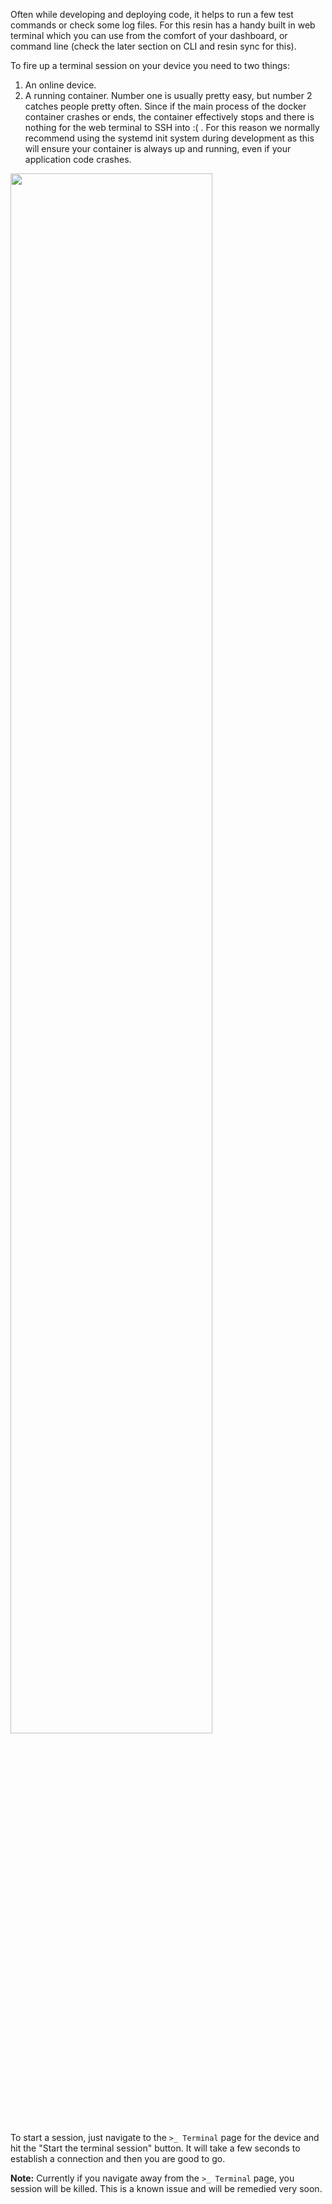 Often while developing and deploying code, it helps to run a few test commands or check some log files. For this resin has a handy built in web terminal which you can use from the comfort of your dashboard, or command line (check the later section on CLI and resin sync for this).

To fire up a terminal session on your device you need to two things:
1. An online device.
2. A running container.
Number one is usually pretty easy, but number 2 catches people pretty often. Since if the main process of the docker container crashes or ends, the container effectively stops and there is nothing for the web terminal to SSH into :( . For this reason we normally recommend using the systemd init system during development as this will ensure your container is always up and running, even if your application code crashes.

<img src="/img/common/webterminal/terminal-{{ $device_details.id }}.png" width="80%">

To start a session, just navigate to the `>_ Terminal` page for the device and hit the "Start the terminal session" button. It will take a few seconds to establish a connection and then you are good to go.

__Note:__ Currently if you navigate away from the `>_ Terminal` page, you session will be killed. This is a known issue and will be remedied very soon.
